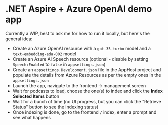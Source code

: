 # .NET Aspire + Azure OpenAI demo app

Currently a WIP, best to ask me for how to run it locally, but here's the general idea:

- Create an Azure OpenAI resource with a `gpt-35-turbo` model and a `text-embedding-ada-002` model
- Create an Azure AI Speech resource (optional - disable by setting `Speech:Enabled` to `false` in `appsettings.json`)
- Create an `appsettings.Development.json` file in the AppHost project and populate the details from Azure Resources as per the empty ones in the `appsettings.json`
- Launch the app, navigate to the frontend -> management screen
- Wait for podcasts to load, choose the one(s) to index and click the **Index Selected Items** button
- Wait for a bunch of time (no UI progress, but you can click the "Retrieve Status" button to see the indexing status)
- Once indexing is done, go to the frontend `/` index, enter a prompt and see what happens

